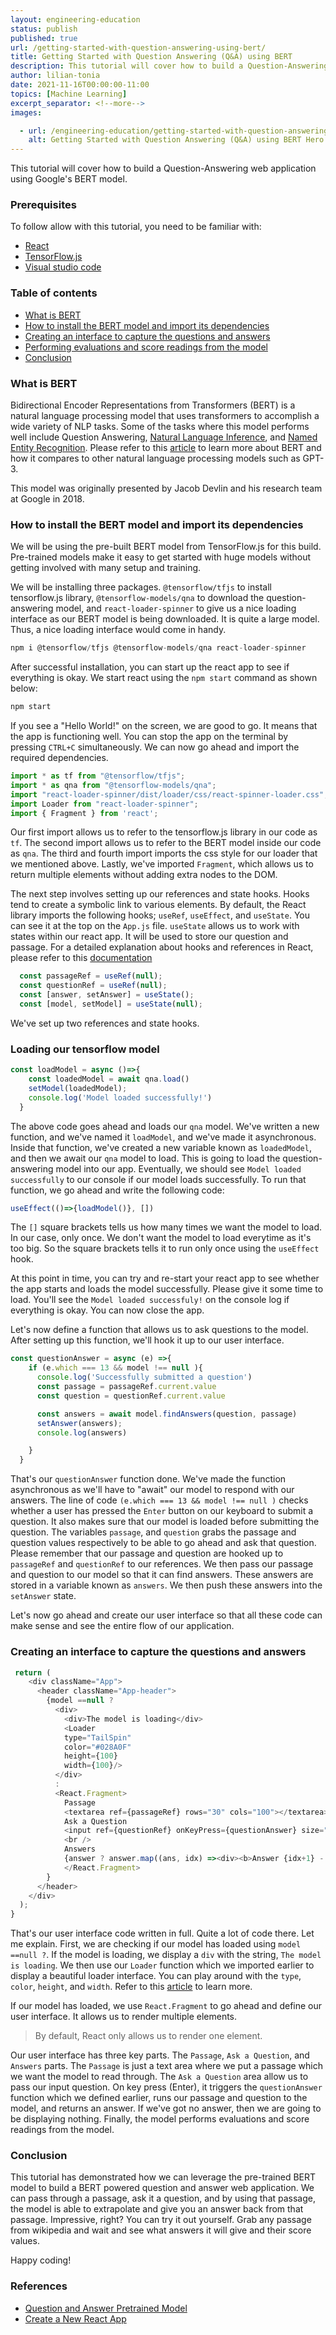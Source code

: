 ```yaml
---
layout: engineering-education
status: publish
published: true
url: /getting-started-with-question-answering-using-bert/
title: Getting Started with Question Answering (Q&A) using BERT
description: This tutorial will cover how to build a Question-Answering web application using Google's BERT model.
author: lilian-tonia
date: 2021-11-16T00:00:00-11:00
topics: [Machine Learning]
excerpt_separator: <!--more-->
images:

  - url: /engineering-education/getting-started-with-question-answering-using-bert/hero.png
    alt: Getting Started with Question Answering (Q&A) using BERT Hero Image
---
```

This tutorial will cover how to build a Question-Answering web application using Google's BERT model.
<!--more-->
### Prerequisites
To follow allow with this tutorial, you need to be familiar with:
- [React](https://reactjs.org/docs/create-a-new-react-app.html)
- [TensorFlow.js](https://www.tensorflow.org/js)
- [Visual studio code](https://code.visualstudio.com/)

### Table of contents
- [What is BERT](#what-is-bert)
- [How to install the BERT model and import its dependencies](#how-to-install-the-bert-model-and-import-dependencies)
- [Creating an interface to capture the questions and answers](#creating-an-interface-to-capture-the-questions-and-answers)
- [Performing evaluations and score readings from the model](#performing-evaluations-and-score-readings-from-the-model)
- [Conclusion](#conclusion)

### What is BERT
Bidirectional Encoder Representations from Transformers (BERT) is a natural language processing model that uses transformers to accomplish a wide variety of NLP tasks. Some of the tasks where this model performs well include Question Answering, [Natural Language Inference](http://nlpprogress.com/english/natural_language_inference.html), and [Named Entity Recognition](https://en.wikipedia.org/wiki/Named-entity_recognition). Please refer to this [article](/engineering-education/introducing-gpt3/) to learn more about BERT and how it compares to other natural language processing models such as GPT-3.

This model was originally presented by Jacob Devlin and his research team at Google in 2018.

### How to install the BERT model and import its dependencies
We will be using the pre-built BERT model from TensorFlow.js for this build. Pre-trained models make it easy to get started with huge models without getting involved with many setup and training.

We will be installing three packages. `@tensorflow/tfjs` to install tensorflow.js library, `@tensorflow-models/qna` to download the question-answering model, and `react-loader-spinner` to give us a nice loading interface as our BERT model is being downloaded. It is quite a large model. Thus, a nice loading interface would come in handy.

```js
npm i @tensorflow/tfjs @tensorflow-models/qna react-loader-spinner
```
After successful installation, you can start up the react app to see if everything is okay. We start react using the `npm start` command as shown below:

```js
npm start
```
If you see a "Hello World!" on the screen, we are good to go. It means that the app is functioning well. You can stop the app on the terminal by pressing `CTRL+C` simultaneously. We can now go ahead and import the required dependencies.

```js
import * as tf from "@tensorflow/tfjs";
import * as qna from "@tensorflow-models/qna";
import "react-loader-spinner/dist/loader/css/react-spinner-loader.css";
import Loader from "react-loader-spinner";
import { Fragment } from 'react';
```
Our first import allows us to refer to the tensorflow.js library in our code as `tf`. The second import allows us to refer to the BERT model inside our code as `qna`. The third and fourth import imports the css style for our loader that we mentioned above. Lastly, we've imported `Fragment`, which allows us to return multiple elements without adding extra nodes to the DOM. 

The next step involves setting up our references and state hooks. Hooks tend to create a symbolic link to various elements. By default, the React library imports the following hooks; `useRef`, `useEffect`, and `useState`. You can see it at the top on the `App.js` file. `useState` allows us to work with states within our react app. It will be used to store our question and passage. For a detailed explanation about hooks and references in React, please refer to this [documentation](https://reactjs.org/docs/hooks-intro.html)

```js
  const passageRef = useRef(null); 
  const questionRef = useRef(null);
  const [answer, setAnswer] = useState(); 
  const [model, setModel] = useState(null); 
```
We've set up two references and state hooks.

### Loading our tensorflow model
```js
const loadModel = async ()=>{
    const loadedModel = await qna.load()
    setModel(loadedModel); 
    console.log('Model loaded successfully!')
  } 
```
The above code goes ahead and loads our `qna` model. We've written a new function, and we've named it `loadModel`, and we've made it asynchronous. Inside that function, we've created a new variable known as `loadedModel`, and then we await our `qna` model to load. This is going to load the question-answering model into our app. Eventually, we should see `Model loaded successfully` to our console if our model loads successfully. To run that function, we go ahead and write the following code:

```js
useEffect(()=>{loadModel()}, [])
```
The `[]` square brackets tells us how many times we want the model to load. In our case, only once. We don't want the model to load everytime as it's too big. So the square brackets tells it to run only once using the `useEffect` hook. 

At this point in time, you can try and re-start your react app to see whether the app starts and loads the model successfully. Please give it some time to load. You'll see the `Model loaded successfuly!` on the console log if everything is okay. You can now close the app.

Let's now define a function that allows us to ask questions to the model. After setting up this function, we'll hook it up to our user interface.

```js
const questionAnswer = async (e) =>{
    if (e.which === 13 && model !== null ){
      console.log('Successfully submitted a question')
      const passage = passageRef.current.value
      const question = questionRef.current.value

      const answers = await model.findAnswers(question, passage)
      setAnswer(answers); 
      console.log(answers)

    }  
  }
```
That's our `questionAnswer` function done. We've made the function asynchronous as we'll have to "await" our model to respond with our answers. The line of code `(e.which === 13 && model !== null )` checks whether a user has pressed the `Enter` button on our keyboard to submit a question. It also makes sure that our model is loaded before submitting the question. The variables `passage`, and `question` grabs the passage and question values respectively to be able to go ahead and ask that question. Please remember that our passage and question are hooked up to `passageRef` and `questionRef` to our references. We then pass our passage and question to our model so that it can find answers. These answers are stored in a variable known as `answers`. We then push these answers into the `setAnswer` state. 

Let's now go ahead and create our user interface so that all these code can make sense and see the entire flow of our application. 

### Creating an interface to capture the questions and answers
```js
 return (
    <div className="App">
      <header className="App-header">
        {model ==null ? 
          <div>
            <div>The model is loading</div>      
            <Loader
            type="TailSpin"
            color="#028A0F" 
            height={100}
            width={100}/>
          </div> 
          :  
          <React.Fragment>
            Passage
            <textarea ref={passageRef} rows="30" cols="100"></textarea>
            Ask a Question
            <input ref={questionRef} onKeyPress={questionAnswer} size="80"></input>
            <br /> 
            Answers
            {answer ? answer.map((ans, idx) =><div><b>Answer {idx+1} - </b> {ans.text} ({Math.floor(ans.score*100)/100})</div>) : ""}
            </React.Fragment>
        } 
      </header>
    </div>
  );
}
```
That's our user interface code written in full. Quite a lot of code there. Let me explain. First, we are checking if our model has loaded using `model ==null ?`. If the model is loading, we display a `div` with the string, `The model is loading`. We then use our `Loader` function which we imported earlier to display a beautiful loader interface. You can play around with the `type`, `color`, `height`, and `width`. Refer to this [article](https://www.npmjs.com/package/react-loader-spinner) to learn more.

If our model has loaded, we use `React.Fragment` to go ahead and define our user interface. It allows us to render multiple elements. 

> By default, React only allows us to render one element.

Our user interface has three key parts. The `Passage`, `Ask a Question`, and `Answers` parts. The `Passage` is just a text area where we put a passage which we want the model to read through. The `Ask a Question` area allow us to pass our input question. On key press (Enter), it triggers the `questionAnswer` function which we defined earlier, runs our passage and question to the model, and returns an answer. If we've got no answer, then we are going to be displaying nothing. Finally, the model performs evaluations and score readings from the model. 

### Conclusion
This tutorial has demonstrated how we can leverage the pre-trained BERT model to build a BERT powered question and answer web application. We can pass through a passage, ask it a question, and by using that passage, the model is able to extrapolate and give you an answer back from that passage. Impressive, right?
You can try it out yourself. Grab any passage from wikipedia and wait and see what answers it will give and their score values.

Happy coding!

### References
- [Question and Answer Pretrained Model](https://github.com/tensorflow/tfjs-models/tree/master/qna)
- [Create a New React App](https://reactjs.org/docs/create-a-new-react-app.html)
